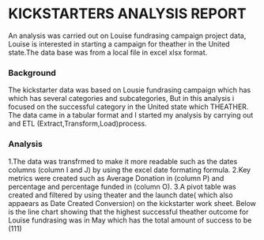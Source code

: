 # KICKSTARTERS ANALYSIS REPORT  
An analysis was carried out on Louise fundrasing campaign  project data, Louise is interested in starting a campaign  for theather in the United state.The data base was from a local file in excel xlsx format.
### Background
The kickstarter data was based on Lousie fundrasing campaign which has which has several categories and subcategories, But in this analysis i focused on the successful category in the United state which THEATHER. The data came in a tabular format and I started my analysis by carrying out and ETL (Extract,Transform,Load)process. 
### Analysis
1.The data was transfrmed to make it more readable such as the dates columns (column I and J) by using the excel date formating formula.
2.Key metrics were created such as Average Donation in (column P) and percentage and percentage funded in (column O).
3.A pivot table was created and filtered by using theater and the launch date( which also appaears as Date Created Conversion) on the kickstarter work sheet. Below is the line chart showing that the highest successful  theather outcome for Louise fundrasing was in May which has the total amount of success to be (111)
